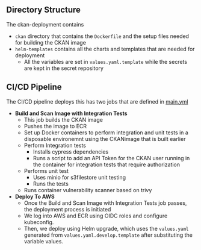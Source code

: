 ## Directory Structure
The ckan-deployment contains 
  - `ckan` directory that contains the `Dockerfile` and the setup files needed for building the CKAN image
  - `helm-templates` contains all the charts and templates that are needed for deployment
    - All the variables are set in `values.yaml.template` while the secrets are kept in the secret repository  

## CI/CD Pipeline

The CI/CD pipeline deploys this  has two jobs that are defined in [main.yml](.github/workflows/main.yml)

- **Build and Scan Image with Integration Tests**
  - This job builds the CKAN image
  - Pushes the image to ECR
  - Set up Docker containers to perform integration and unit tests in a disposable environemnt using the CKANimage that is built earlier 
  - Perform Integration tests
    - Installs cypress dependencies
    - Runs a script to add an API Token for the CKAN user running in the container for integration tests that require authorization
  - Performs unit test
    - Uses minio for s3filestore unit testing
    - Runs the tests
  - Runs container vulnerability scanner based on trivy
- **Deploy To AWS**
  - Once the Build and Scan Image with Integration Tests job passes, the deployment process is initiated
  - We log into AWS and ECR using OIDC roles and configure kubeconfig.
  - Then, we deploy using Helm upgrade, which uses the `values.yaml` generated from `values.yaml.develop.template` after substituting the variable values.
